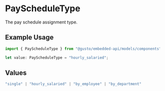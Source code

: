 # PayScheduleType

The pay schedule assignment type.

## Example Usage

```typescript
import { PayScheduleType } from "@gusto/embedded-api/models/components";

let value: PayScheduleType = "hourly_salaried";
```

## Values

```typescript
"single" | "hourly_salaried" | "by_employee" | "by_department"
```